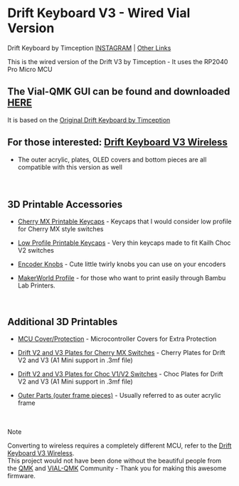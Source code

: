 # Drift Keyboard V3 - Wired Vial Version  

Drift Keyboard by Timception [INSTAGRAM](https://www.instagram.com/majin.keyboards/) | [Other Links](https://solo.to/timception)  

This is the wired version of the Drift V3 by Timception - It uses the RP2040 Pro Micro MCU  

## The Vial-QMK GUI can be found and downloaded [HERE](https://get.vial.today/download/)

It is based on the [Original Drift Keyboard by Timception](https://github.com/Timception/Drift)  

## For those interested: [Drift Keyboard V3 Wireless](https://github.com/Timception/zmk-config-drift-v3-editor)  

 - The outer acrylic, plates, OLED covers and bottom pieces are all compatible with this version as well  
<br/><br/>  


## 3D Printable Accessories  
 - [Cherry MX Printable Keycaps](https://github.com/Timception/zmk-config-drift-v3-editor/tree/main/printables/Cherry-MX) - Keycaps that I would consider low profile for Cherry MX style switches  
 - [Low Profile Printable Keycaps](https://github.com/Timception/zmk-config-drift-v3-editor/tree/main/printables/Low-Profile) - Very thin keycaps made to fit Kailh Choc V2 switches  
   
 - [Encoder Knobs](https://github.com/Timception/zmk-config-drift-v3-editor/tree/main/printables/Encoder-Knobs) - Cute little twirly knobs you can use on your encoders  
 - [MakerWorld Profile](https://makerworld.com/en/@timception) - for those who want to print easily through Bambu Lab Printers.  
<br/>  

 ## Additional 3D Printables  
 - [MCU Cover/Protection](https://github.com/Timception/zmk-config-drift-v3-editor/tree/main/V3-MCU-Cover) - Microcontroller Covers for Extra Protection  
   
 - [Drift V2 and V3 Plates for Cherry MX Switches](https://github.com/Timception/zmk-config-drift-v3-editor/tree/main/Drift-V2-and-V3-Cherry-Plates) - Cherry Plates for Drift V2 and V3 (A1 Mini support in .3mf file)  
 
 - [Drift V2 and V3 Plates for Choc V1/V2 Switches](https://github.com/Timception/zmk-config-drift-v3-editor/tree/main/Drift-V2-and-V3-Choc-Plates) - Choc Plates for Drift V2 and V3 (A1 Mini support in .3mf file)  
 
 - [Outer Parts (outer frame pieces)](https://github.com/Timception/zmk-config-drift-v3-editor/tree/main/Outer-Acrylic) - Usually referred to as outer acrylic frame  
<br/><br/>  

>[!Note]  
>Converting to wireless requires a completely different MCU, refer to the [Drift Keyboard V3 Wireless](https://github.com/Timception/zmk-config-drift-v3-editor).  
>This project would not have been done without the beautiful people from the [QMK](https://github.com/qmk/qmk_firmware) and [VIAL-QMK](https://github.com/vial-kb/vial-qmk) Community - Thank you for making this awesome firmware.  
